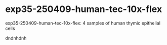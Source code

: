 # exp35-250409-human-tec-10x-flex

exp35-250409-human-tec-10x-flex: 4 samples of human thymic epithelial cells

dndnhdnh